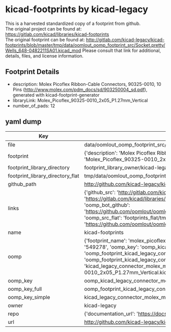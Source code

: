 # kicad-footprints by kicad-legacy  
This is a harvested standardized copy of a footprint from github.  
The original project can be found at:  
https://gitlab.com/kicad/libraries/kicad-footprints  
The original footprint can be found at:
http://gitlab.com/kicad-legacy/kicad-footprints/blob/master/tmp/data/oomlout_oomp_footprint_src/Socket.pretty/Wells_648-0482211SA01.kicad_mod
Please consult that link for additional, details, files, and license information.  
## Footprint Details
* description: Molex Picoflex Ribbon-Cable Connectors, 90325-0010, 10 Pins (http://www.molex.com/pdm_docs/sd/903250004_sd.pdf), generated with kicad-footprint-generator  
* libraryLink: Molex_Picoflex_90325-0010_2x05_P1.27mm_Vertical  
* number_of_pads: 12  
## yaml dump  
| Key | Value |  
| --- | --- |  
| file | data/oomlout_oomp_footprint_src/kicad-footprints/Connector_Molex.pretty/Molex_Picoflex_90325-0010_2x05_P1.27mm_Vertical.kicad_mod |  
| footprint | {'description': 'Molex Picoflex Ribbon-Cable Connectors, 90325-0010, 10 Pins (http://www.molex.com/pdm_docs/sd/903250004_sd.pdf), generated with kicad-footprint-generator', 'libraryLink': 'Molex_Picoflex_90325-0010_2x05_P1.27mm_Vertical', 'number_of_pads': 12} |  
| footprint_library_directory | footprint_library_owner/kicad-legacy_kicad-footprints |  
| footprint_library_directory_flat | tmp/data/oomlout_oomp_footprint_src/footprints_flat/kicad_legacy_connector_molex_molex_picoflex_90325_0010_2x05_p1_27mm_vertical/working |  
| github_path | http://github.com/kicad-legacy/kicad-footprints/blob/master/tmp/data/oomlout_oomp_footprint_src/Connector_Molex.pretty/Molex_Picoflex_90325-0010_2x05_P1.27mm_Vertical.kicad_mod |  
| links | {'github_src': 'http://gitlab.com/kicad-legacy/kicad-footprints/blob/master/tmp/data/oomlout_oomp_footprint_src/Socket.pretty/Wells_648-0482211SA01.kicad_mod', 'github_src_repo': 'https://gitlab.com/kicad/libraries/kicad-footprints', 'oomp_bot': 'tmp/data/oomlout_oomp_footprint_src/footprints/kicad_legacy_connector_molex_molex_picoflex_90325_0010_2x05_p1_27mm_vertical/working', 'oomp_bot_github': 'https://github.com/oomlout/oomlout_oomp_footprint_bot/tree/main/tmp/data/oomlout_oomp_footprint_src/footprints/kicad_legacy_connector_molex_molex_picoflex_90325_0010_2x05_p1_27mm_vertical/working', 'oomp_src_flat': 'footprints_flat/tmp/data/oomlout_oomp_footprint_src/footprints_flat/kicad_legacy_connector_molex_molex_picoflex_90325_0010_2x05_p1_27mm_vertical/working', 'oomp_src_flat_github': 'https://github.com/oomlout/oomlout_oomp_footprint_src/tree/main/tmp/data/oomlout_oomp_footprint_src/footprints_flat/kicad_legacy_connector_molex_molex_picoflex_90325_0010_2x05_p1_27mm_vertical/working'} |  
| name | kicad-footprints |  
| oomp | {'footprint_name': 'molex_picoflex_90325_0010_2x05_p1_27mm_vertical', 'library_name': 'connector_molex', 'md5': '5492781bb659e6d4920530420b3dcb4b', 'md5_10': '5492781bb6', 'md5_5': '54927', 'md5_6': '549278', 'oomp_key': 'oomp_kicad_legacy_connector_molex_molex_picoflex_90325_0010_2x05_p1_27mm_vertical', 'oomp_key_extra': 'oomp_footprint_kicad_legacy_connector_molex_molex_picoflex_90325_0010_2x05_p1_27mm_vertical', 'oomp_key_full': 'oomp_footprint_kicad_legacy_connector_molex_molex_picoflex_90325_0010_2x05_p1_27mm_vertical_549278', 'oomp_key_simple': 'kicad_legacy_connector_molex_molex_picoflex_90325_0010_2x05_p1_27mm_vertical', 'original_filename': 'data/oomlout_oomp_footprint_src/kicad-footprints/Connector_Molex.pretty/Molex_Picoflex_90325-0010_2x05_P1.27mm_Vertical.kicad_mod', 'owner_name': 'kicad_legacy'} |  
| oomp_key | oomp_kicad_legacy_connector_molex_molex_picoflex_90325_0010_2x05_p1_27mm_vertical |  
| oomp_key_full | oomp_footprint_kicad_legacy_connector_molex_molex_picoflex_90325_0010_2x05_p1_27mm_vertical |  
| oomp_key_simple | kicad_legacy_connector_molex_molex_picoflex_90325_0010_2x05_p1_27mm_vertical |  
| owner | kicad-legacy |  
| repo | {'documentation_url': 'https://docs.github.com/rest/repos/repos#get-a-repository', 'message': 'Not Found'} |  
| url | http://github.com/kicad-legacy/kicad-footprints |  

